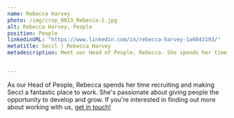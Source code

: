 ```yaml
---
name: Rebecca Harvey
photo: /img/crop_0013_Rebecca-2.jpg
alt: Rebecca Harvey, People
position: People
linkedinURL: "https://www.linkedin.com/in/rebecca-harvey-1a6043193/"
metatitle: Seccl | Rebecca Harvey
metadescription: Meet our Head of People, Rebecca. She spends her time recruiting and making Seccl a fantastic place to work – and is passionate about giving people the opportunity to develop and grow.


---
```

As our Head of People, Rebecca spends her time recruiting and making Seccl a fantastic place to work. She's passionate about giving people the opportunity to develop and grow. If you're interested in finding out more about working with us, <a href="mailto:people@seccl.tech?subject=I'm interested in working at Seccl!">get in touch!</a>
